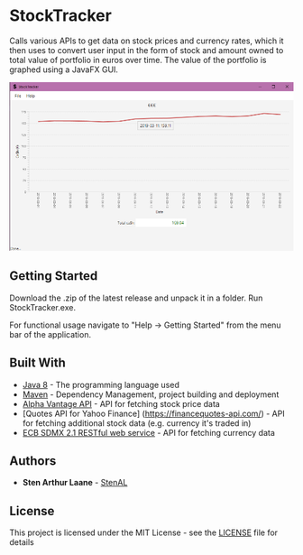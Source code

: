 # StockTracker

Calls various APIs to get data on stock prices and currency rates, which it then uses to convert user input in the form of stock and amount owned to total value of portfolio in euros over time. The value of the portfolio is graphed using a JavaFX GUI.

![Graph showing 1 AAPL stock owned from March 1st to Match 25th 2019](example.png)

## Getting Started

Download the .zip of the latest release and unpack it in a folder. Run StockTracker.exe.

For functional usage navigate to "Help -> Getting Started" from the menu bar of the application.

## Built With

* [Java 8](https://www.oracle.com/technetwork/java/javase/overview/java8-2100321.html) - The programming language used
* [Maven](https://maven.apache.org/) - Dependency Management, project building and deployment
* [Alpha Vantage API](https://www.alphavantage.co/) - API for fetching stock price data
* [Quotes API for Yahoo Finance] (https://financequotes-api.com/) - API for fetching additional stock data (e.g. currency it's traded in)
* [ECB SDMX 2.1 RESTful web service](https://sdw-wsrest.ecb.europa.eu/help/) - API for fetching currency data

## Authors

* **Sten Arthur Laane** - [StenAL](https://github.com/StenAL)

## License

This project is licensed under the MIT License - see the [LICENSE](LICENSE) file for details
